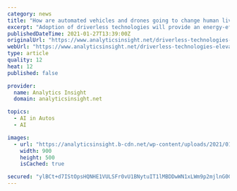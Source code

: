 ```yaml
---
category: news
title: "How are automated vehicles and drones going to change human lives and its impact on businesses?"
excerpt: "Adoption of driverless technologies will provide an energy-efficient future. Automated cars use IoT, AI, and computer vision to improve road safety and urban planning."
publishedDateTime: 2021-01-27T13:39:00Z
originalUrl: "https://www.analyticsinsight.net/driverless-technologies-elevating-human-living-standards/"
webUrl: "https://www.analyticsinsight.net/driverless-technologies-elevating-human-living-standards/"
type: article
quality: 12
heat: 12
published: false

provider:
  name: Analytics Insight
  domain: analyticsinsight.net

topics:
  - AI in Autos
  - AI

images:
  - url: "https://analyticsinsight.b-cdn.net/wp-content/uploads/2021/01/driverless-technologies.jpg"
    width: 900
    height: 500
    isCached: true

secured: "ylBCt+d7IStOpsHQNHE1VULSFr0vU1BNytuIT1lMBDDwWN1xLWm9p2mjlnG0GtpmmKJFdDJ7oG7EkGhq4OjkHmYpW5KyhIgbFH5LcDZNAmULTc9hrC5OAVWXA4KQyKSR1453p2IjqFAFtWIoGEQxLlI4Bn5Qd/25b62eK1qR63BBEYtUt9yCx5HrCYcHa/q2s6nYNIllsHFffmuB8Mmsw9WRTZrKeHjE6UK/BdL1BXG5dhsIZeZ4tXBJo5uIglcEL9QVn/a0Bv+V8pyo2wI+PPXtoI1EkR8RvQuvaCGTQe7Y7i0naK++P74+ja0PNtDejpCB/SvMtfTBJ5ZpjQtA9btZ49bNmd7jAQJGVwupSzo=;n4q8A543NeqdEqdw1AMIpQ=="
---
```


